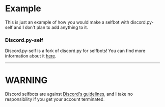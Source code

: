 # Example
This is just an example of how you would make a selfbot with discord.py-self and I don't plan to add anything to it.

### Discord.py-self
Discord.py-self is a fork of discord.py for selfbots! You can find more information about it [here](https://github.com/dolfies/discord.py-self).

---

# WARNING
Discord selfbots are against [Discord's guidelines](https://discord.com/guidelines), and I take no responsibility if you get your account terminated.

